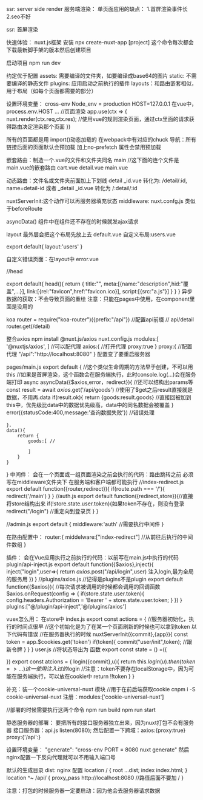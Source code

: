 ssr: server side render
服务端渲染：
单页面应用的缺点：
    1.首屏渲染事件长
    2.seo不好

ssr: 
首屏渲染

快速体验：
nuxt.js框架
安装
npx create-nuxt-app [project]  这个命令每次都会下载最新脚手架的版本然后创建项目

启动项目
npm run dev 

约定优于配置
assets:  需要编译的文件夹，如要编译成base64的图片
static: 不需要编译的静态文件
plugins: 应用启动之前执行的插件
layouts：和路由嵌套相似，用于布局（如每个页面都需要的部分）

设置环境变量： cross-env Node_env = production HOST=127.0.0.1
在vue中，process.env.HOST ...
//页面渲染
app.use(ctx => {
    nuxt.render(ctx.req,ctx.res);  //使用vue的规则渲染页面，通过ctx里面的请求获得路由决定渲染那个页面
})

所有的页面都是用 import()动态加载的 在webpack中有对应的chuck
导航：所有链接后面的页面默认会预加载
<nuxt-link to="/">
<n-link no-prefetch> 加上no-prefetch 属性会禁用预加载

嵌套路由：制造一个.vue的文件和文件夹同名
main
    //这下面的连个文件是main.vue的嵌套路由
    cart.vue
    detail.vue
main.vue

动态路由：文件名或文件夹前面加上下划线
detail
    _id.vue
转化为: /detail/:id, name=detail-id
或者
_detail
    _id.vue
转化为 /:detail/:id

nuxtServerInit:这个动作可以再服务器填充状态
middleware: 
nuxt.confg.js  类似于beforeRoute

asyncData() 组件中在组件还不存在的时候就发ajax请求

layout
最外层会把这个布局先放上去
default.vue
自定义布局:users.vue

export default{
    layout:'users'
}

自定义错误页面：在layout中
error.vue

//head

export default{
    head(){
        return {
            title:"",
            meta:[{name:"description",hid:"覆盖",...}],
            link:[{rel:"favicon",href:"favicon.ico}],
            script:[{src:"a.js"}]
        }
    }
}
异步数据的获取：不会导致页面的重绘
注意：只能在pages中使用，在component里面是没用的

koa
router = require("koa-router")({prefix:"/api"})  //配置api前缀
// api/detail
router.get(/detail)

整合axios
npm install @nuxt.js/axios
nuxt.config.js
modules:[
    '@nuxtjs/axios',
]
//可以配代理
axios:{
    //打开代理
    proxy:true
}
proxy:{
    //配置代理
    "/api":"http://localhost:8080"
}
配置变了要重启服务器

pages/main.js
export default {
    //这个类似生命周期的方法早于创建，不可以用this
    //如果是首屏渲染，这个函数会在服务端执行，此时console.log(...)会在服务端打印
    async asyncData({$axios,error，redirect}){  //还可以结构出params等
        const result = await $axios.$get('/api/goods')  //使用了$get之后result直接就是数据，不用再.data
        if(result.ok){
            return {goods:result.goods}  //直接回被加到this中，优先级比data中的数据优先级高，data中的同名数据会被覆盖
        }
        error({statusCode:400,message:'查询数据失败'})  //错误处理

    }，
    data(){
        return {
            goods:[ //

            ]
        }
    }
}
中间件：
会在一个页面或一组页面渲染之前会执行的代码：路由跳转之前
必须写在middleware文件夹下
在服务端和客户端都可能执行
//index-redirect.js
export default function({router,redirect}){
    if(route.path === '/'){
        redirect('/main')
    }
}
//auth.js
export default function({redirect,store}){//直接将store结构出来
    if(!store.state.user.token){如果token不存在，则没有登录
        redirect("/login")  //重定向到登录页
    }
}


//admin.js
export default {
    middleware:'auth' //需要执行中间件
}

在路由配置中：
router:{
    middelware:["index-redirect"]  //从前往后执行的中间件数组
}

插件：
会在Vue应用执行之前执行的代码：以前写在main.js中执行的代码
plugin/api-inject.js
export default function({$axios},inject){
    inject("login",user=>{
        return $axios.$post("/api/login",user)  注入login,最为全局的服务用
    })
}
//plugins/axios.js  //记得是plugins不是plugin
export default function({$axios}){
    //每次请求被调用的时候都会调用的回调函数
    $axios.onRequest(config => {
        if(store.state.user.token){
           config.headers.Authorization = 'Bearer ' + store.state.user.token;
        }
    })
}
plugins:["@/plugin/api-inject",'@/plugins/axios']

vuex怎么用：
在store中
index.js
export const actions = {
    //服务器初始化，执行的时间点很早
    //这个初始化是为了在某一个页面刷新的时候也可以拿到token
    以下代码有错误
    <!-- nuxtServerInit({commit},{req}){
        //服务端渲染将vuex状态填充
        //参数1是vuex的上下文
        //参数2是nuxt的上下文
        //req.ctx是koa的上下文：可以难倒token
        if(token){
            commit("user/init",token);  //跟新令牌
        }
    } -->
    //在服务器执行的时候
    nuxtServerInit({commit},{app}){
        const token = app.$cookies.get('token')
        if(token){
            commit("user/init",token);  //跟新令牌
        }
    }
}
user.js
//将状态导出为 函数
export const state = () =({

})
export const atcions = {
    login({commit},u){
        return this.$login(u).then({token} => {...})  这一使用注入过的$login
        //注意：token不要存在localStorage中，因为可能在服务端执行，可以放在cookie中
        return !!token
    }
}

补充：装一个cookie-universal-nuxt 模块   //用于在前后端获取cookie
cnpm i -S cookie-universal-nuxt
注册：modules:['cookie-universal-nuxt']

//部署的时候需要执行这两个命令
npm run build
npm run start

静态服务器的部署：
要把所有的接口服务器独立出来，因为nuxt打包不会有服务器
接口服务器：api.js   listen(8080);
然后配置一下跨域：axios:{proxy:true} proxy:{'/api':}

设置环境变量： "generate": "cross-env PORT = 8080 nuxt generate"   然后nginx配置一下反向代理就可以不用输入端口号

默认的生成目录
dist:
nginx 配置
location / {
    root ...dist;
    index index.html;
}
location ^~ /api/ {
    proxy_pass http://localhost:8080  //路径后面不要加 /
}

注意：打包的时候服务器一定要启动：因为他会去服务器请求数据




